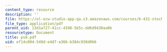 ```yaml
---
content_type: resource
description: ''
file: https://ol-ocw-studio-app-qa.s3.amazonaws.com/courses/6-432-stochastic-processes-detection-and-estimation-spring-2004/ef14c00d549de4d7a366b384c938d0b6_ps8.pdf
file_type: application/pdf
parent_uid: 13d1a727-41cc-4398-5b5c-dd6d9430aa0b
resourcetype: Document
title: ps8.pdf
uid: ef14c00d-549d-e4d7-a366-b384c938d0b6
---
```

